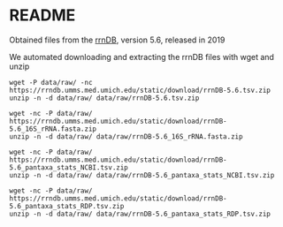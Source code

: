 # README

Obtained files from the [rrnDB](https://rrndb.umms.med.umich.edu/static/download/), version 5.6, released in 2019

We automated downloading and extracting the rrnDB files with wget and unzip

```
wget -P data/raw/ -nc https://rrndb.umms.med.umich.edu/static/download/rrnDB-5.6.tsv.zip
unzip -n -d data/raw/ data/raw/rrnDB-5.6.tsv.zip

wget -nc -P data/raw/ https://rrndb.umms.med.umich.edu/static/download/rrnDB-5.6_16S_rRNA.fasta.zip
unzip -n -d data/raw/ data/raw/rrnDB-5.6_16S_rRNA.fasta.zip

wget -nc -P data/raw/ https://rrndb.umms.med.umich.edu/static/download/rrnDB-5.6_pantaxa_stats_NCBI.tsv.zip
unzip -n -d data/raw/ data/raw/rrnDB-5.6_pantaxa_stats_NCBI.tsv.zip

wget -nc -P data/raw/ https://rrndb.umms.med.umich.edu/static/download/rrnDB-5.6_pantaxa_stats_RDP.tsv.zip
unzip -n -d data/raw/ data/raw/rrnDB-5.6_pantaxa_stats_RDP.tsv.zip
```
